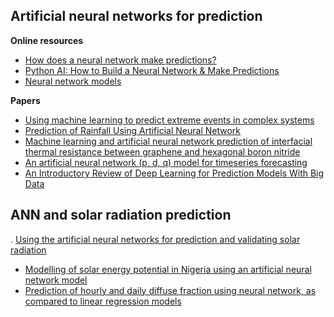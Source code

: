 ## Artificial neural networks for prediction

**Online resources** <br />
- [How does a neural network make predictions?](https://towardsdatascience.com/how-does-a-neural-network-make-predictions-6740663a63cb)
- [Python AI: How to Build a Neural Network & Make Predictions](https://realpython.com/python-ai-neural-network/)
- [Neural network models](https://otexts.com/fpp2/nnetar.html)


**Papers** <br />
- [Using machine learning to predict extreme events in complex systems](https://www.pnas.org/doi/10.1073/pnas.1917285117)
- [Prediction of Rainfall Using Artificial Neural Network](https://ieeexplore.ieee.org/document/8597421)
- [Machine learning and artificial neural network prediction of interfacial thermal resistance between graphene and hexagonal boron nitride](https://pubs.rsc.org/en/content/articlelanding/2018/nr/c8nr05703f)
- [An artificial neural network (p, d, q) model for timeseries forecasting](https://www.sciencedirect.com/science/article/abs/pii/S0957417409004850)
- [An Introductory Review of Deep Learning for Prediction Models With Big Data](https://www.frontiersin.org/articles/10.3389/frai.2020.00004/full)

## ANN and solar radiation prediction
. [Using the artificial neural networks for prediction and validating solar radiation](https://joems.springeropen.com/articles/10.1186/s42787-019-0043-8)
- [Modelling of solar energy potential in Nigeria using an artificial neural network model](https://www.sciencedirect.com/science/article/abs/pii/S0306261908003231)
- [Prediction of hourly and daily diffuse fraction using neural network, as compared to linear regression models](https://www.sciencedirect.com/science/article/abs/pii/S0360544206002969)




